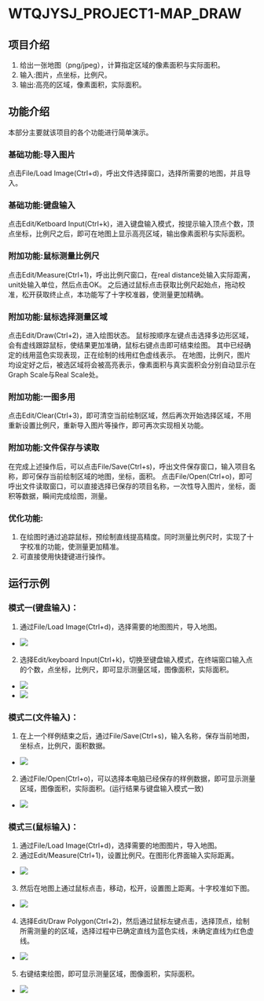 # WTQJYSJ_PROJECT1-MAP_DRAW
## 项目介绍
1. 给出一张地图（png/jpeg），计算指定区域的像素面积与实际面积。
2. 输入:图片，点坐标，比例尺。
3. 输出:高亮的区域，像素面积，实际面积。

## 功能介绍
本部分主要就该项目的各个功能进行简单演示。
### 基础功能:导入图片
点击File/Load Image(Ctrl+d)，呼出文件选择窗口，选择所需要的地图，并且导入。
### 基础功能:键盘输入
点击Edit/Ketboard Input(Ctrl+k)，进入键盘输入模式，按提示输入顶点个数，顶点坐标，比例尺之后，即可在地图上显示高亮区域，输出像素面积与实际面积。

### 附加功能:鼠标测量比例尺
点击Edit/Measure(Ctrl+1)，呼出比例尺窗口，在real distance处输入实际距离，unit处输入单位，然后点击OK。
之后通过鼠标点击获取比例尺起始点，拖动校准，松开获取终止点，本功能写了十字校准器，使测量更加精确。
### 附加功能:鼠标选择测量区域
点击Edit/Draw(Ctrl+2)，进入绘图状态。
鼠标按顺序左键点击选择多边形区域，会有虚线跟踪鼠标，使结果更加准确，鼠标右键点击即可结束绘图。
其中已经确定的线用蓝色实现表现，正在绘制的线用红色虚线表示。
在地图，比例尺，图片均设定好之后，被选区域将会被高亮表示，像素面积与真实面积会分别自动显示在Graph Scale与Real Scale处。
### 附加功能:一图多用
点击Edit/Clear(Ctrl+3)，即可清空当前绘制区域，然后再次开始选择区域，不用重新设置比例尺，重新导入图片等操作，即可再次实现相关功能。
### 附加功能:文件保存与读取
在完成上述操作后，可以点击File/Save(Ctrl+s)，呼出文件保存窗口，输入项目名称，即可保存当前绘制区域的地图，坐标，面积。
点击File/Open(Ctrl+o)，即可呼出文件读取窗口，可以直接选择已保存的项目名称，一次性导入图片，坐标，面积等数据，瞬间完成绘图，测量。

### 优化功能:
1. 在绘图时通过追踪鼠标，预绘制直线提高精度。同时测量比例尺时，实现了十字校准的功能，使测量更加精准。
2. 可直接使用快捷键进行操作。

## 运行示例
### 模式一(键盘输入)：
1.	通过File/Load Image(Ctrl+d)，选择需要的地图图片，导入地图。
- <img src="./imgs/sl_1.1.png" align=center/>
 
2.	选择Edit/keyboard Input(Ctrl+k)，切换至键盘输入模式，在终端窗口输入点的个数，点坐标，比例尺，即可显示测量区域，图像面积，实际面积。
- <img src="./imgs/sl_1.2.png" align=center/>
- <img src="./imgs/sl_1.3.png" align=center/>
 
### 模式二(文件输入)：
1.	在上一个样例结束之后，通过File/Save(Ctrl+s)，输入名称，保存当前地图，坐标点，比例尺，面积数据。
- <img src="./imgs/sl_2.1.png" />

2.	通过File/Open(Ctrl+o)，可以选择本电脑已经保存的样例数据，即可显示测量区域，图像面积，实际面积。(运行结果与键盘输入模式一致)
- <img src="./imgs/sl_2.2.png" />



### 模式三(鼠标输入)：
1.	通过File/Load Image(Ctrl+d)，选择需要的地图图片，导入地图。
2.	通过Edit/Measure(Ctrl+1)，设置比例尺。在图形化界面输入实际距离。
- <img src="./imgs/sl_3.1.png" />

3. 然后在地图上通过鼠标点击，移动，松开，设置图上距离。十字校准如下图。
- <img src="./imgs/sl_3.2.png" />
4.	选择Edit/Draw Polygon(Ctrl+2)，然后通过鼠标左键点击，选择顶点，绘制所需测量的的区域，选择过程中已确定直线为蓝色实线，未确定直线为红色虚线。
- <img src="./imgs/sl_3.3.png" />
5.	右键结束绘图，即可显示测量区域，图像面积，实际面积。
- <img src="./imgs/sl_3.4.png" />
